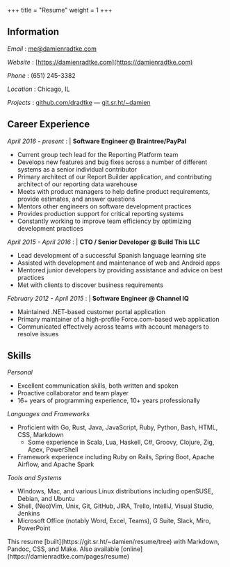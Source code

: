 +++
title  = "Resume"
weight = 1
+++

Information
-----------

_Email_
: [me@damienradtke.com](mailto:me@damienradtke.com)

_Website_
: [https://damienradtke.com](https://damienradtke.com)

_Phone_
: \(651\) 245-3382

_Location_
: Chicago, IL

_Projects_
: [github.com/dradtke](https://github.com/dradtke) &mdash; [git.sr.ht/~damien](https://git.sr.ht/~damien)

Career Experience
-----------------

_April 2016 - present_
:   | **Software Engineer @ Braintree/PayPal**

- Current group tech lead for the Reporting Platform team
- Develops new features and bug fixes across a number of different systems as a senior individual contributor 
- Primary architect of our Report Builder application, and contributing architect of our reporting data warehouse
- Meets with product managers to help define product requirements, provide estimates, and answer questions
- Mentors other engineers on software development practices
- Provides production support for critical reporting systems
- Constantly working to improve team efficiency by optimizing development practices

_April 2015 - April 2016_
:   | **CTO / Senior Developer @ Build This LLC**

- Lead development of a successful Spanish language learning site
- Assisted with development and maintenance of web and Android apps
- Mentored junior developers by providing assistance and advice on best practices
- Met with clients to discover business requirements

_February 2012 - April 2015_
:   | **Software Engineer @ Channel IQ**

- Maintained .NET-based customer portal application
- Primary maintainer of a high-profile Force.com-based web application
- Communicated effectively across teams with account managers to resolve issues

Skills
------

_Personal_

- Excellent communication skills, both written and spoken
- Proactive collaborator and team player
- 16+ years of programming experience, 10+ years professionally

_Languages and Frameworks_

- Proficient with Go, Rust, Java, JavaScript, Ruby, Python, Bash, HTML, CSS, Markdown
  - Some experience in Scala, Lua, Haskell, C#, Groovy, Clojure, Zig, Apex, PowerShell
- Framework experience including Ruby on Rails, Spring Boot, Apache Airflow, and Apache Spark

_Tools and Systems_

- Windows, Mac, and various Linux distributions including openSUSE, Debian, and Ubuntu
- Shell, (Neo)Vim, Unix, Git, GitHub, JIRA, Trello, IntelliJ, Visual Studio, Jenkins
- Microsoft Office (notably Word, Excel, Teams), G Suite, Slack, Miro, PowerPoint


<div id="footnote">This resume [built](https://git.sr.ht/~damien/resume/tree) with Markdown, Pandoc, CSS, and Make. Also available [online](https://damienradtke.com/pages/resume)</div>
